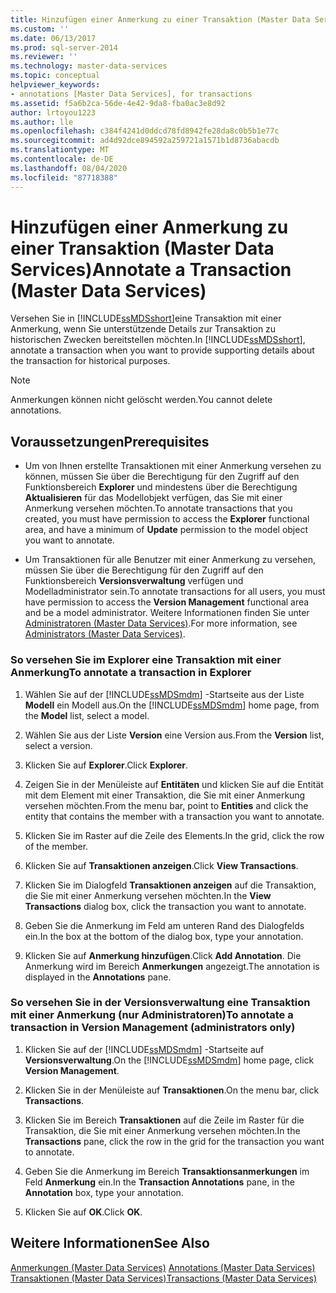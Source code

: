 ```yaml
---
title: Hinzufügen einer Anmerkung zu einer Transaktion (Master Data Services) | Microsoft-Dokumentation
ms.custom: ''
ms.date: 06/13/2017
ms.prod: sql-server-2014
ms.reviewer: ''
ms.technology: master-data-services
ms.topic: conceptual
helpviewer_keywords:
- annotations [Master Data Services], for transactions
ms.assetid: f5a6b2ca-56de-4e42-9da8-fba0ac3e8d92
author: lrtoyou1223
ms.author: lle
ms.openlocfilehash: c384f4241d0ddcd78fd8942fe28da8c0b5b1e77c
ms.sourcegitcommit: ad4d92dce894592a259721a1571b1d8736abacdb
ms.translationtype: MT
ms.contentlocale: de-DE
ms.lasthandoff: 08/04/2020
ms.locfileid: "87718388"
---
```

# <a name="annotate-a-transaction-master-data-services"></a><span data-ttu-id="b0815-102">Hinzufügen einer Anmerkung zu einer Transaktion (Master Data Services)</span><span class="sxs-lookup"><span data-stu-id="b0815-102">Annotate a Transaction (Master Data Services)</span></span>
  <span data-ttu-id="b0815-103">Versehen Sie in [!INCLUDE[ssMDSshort](../includes/ssmdsshort-md.md)]eine Transaktion mit einer Anmerkung, wenn Sie unterstützende Details zur Transaktion zu historischen Zwecken bereitstellen möchten.</span><span class="sxs-lookup"><span data-stu-id="b0815-103">In [!INCLUDE[ssMDSshort](../includes/ssmdsshort-md.md)], annotate a transaction when you want to provide supporting details about the transaction for historical purposes.</span></span>  
  
> [!NOTE]  
>  <span data-ttu-id="b0815-104">Anmerkungen können nicht gelöscht werden.</span><span class="sxs-lookup"><span data-stu-id="b0815-104">You cannot delete annotations.</span></span>  
  
## <a name="prerequisites"></a><span data-ttu-id="b0815-105">Voraussetzungen</span><span class="sxs-lookup"><span data-stu-id="b0815-105">Prerequisites</span></span>  
  
-   <span data-ttu-id="b0815-106">Um von Ihnen erstellte Transaktionen mit einer Anmerkung versehen zu können, müssen Sie über die Berechtigung für den Zugriff auf den Funktionsbereich **Explorer** und mindestens über die Berechtigung **Aktualisieren** für das Modellobjekt verfügen, das Sie mit einer Anmerkung versehen möchten.</span><span class="sxs-lookup"><span data-stu-id="b0815-106">To annotate transactions that you created, you must have permission to access the **Explorer** functional area, and have a minimum of **Update** permission to the model object you want to annotate.</span></span>  
  
-   <span data-ttu-id="b0815-107">Um Transaktionen für alle Benutzer mit einer Anmerkung zu versehen, müssen Sie über die Berechtigung für den Zugriff auf den Funktionsbereich **Versionsverwaltung** verfügen und Modelladministrator sein.</span><span class="sxs-lookup"><span data-stu-id="b0815-107">To annotate transactions for all users, you must have permission to access the **Version Management** functional area and be a model administrator.</span></span> <span data-ttu-id="b0815-108">Weitere Informationen finden Sie unter [Administratoren &#40;Master Data Services&#41;](administrators-master-data-services.md).</span><span class="sxs-lookup"><span data-stu-id="b0815-108">For more information, see [Administrators &#40;Master Data Services&#41;](administrators-master-data-services.md).</span></span>  
  
### <a name="to-annotate-a-transaction-in-explorer"></a><span data-ttu-id="b0815-109">So versehen Sie im Explorer eine Transaktion mit einer Anmerkung</span><span class="sxs-lookup"><span data-stu-id="b0815-109">To annotate a transaction in Explorer</span></span>  
  
1.  <span data-ttu-id="b0815-110">Wählen Sie auf der [!INCLUDE[ssMDSmdm](../includes/ssmdsmdm-md.md)] -Startseite aus der Liste **Modell** ein Modell aus.</span><span class="sxs-lookup"><span data-stu-id="b0815-110">On the [!INCLUDE[ssMDSmdm](../includes/ssmdsmdm-md.md)] home page, from the **Model** list, select a model.</span></span>  
  
2.  <span data-ttu-id="b0815-111">Wählen Sie aus der Liste **Version** eine Version aus.</span><span class="sxs-lookup"><span data-stu-id="b0815-111">From the **Version** list, select a version.</span></span>  
  
3.  <span data-ttu-id="b0815-112">Klicken Sie auf **Explorer**.</span><span class="sxs-lookup"><span data-stu-id="b0815-112">Click **Explorer**.</span></span>  
  
4.  <span data-ttu-id="b0815-113">Zeigen Sie in der Menüleiste auf **Entitäten** und klicken Sie auf die Entität mit dem Element mit einer Transaktion, die Sie mit einer Anmerkung versehen möchten.</span><span class="sxs-lookup"><span data-stu-id="b0815-113">From the menu bar, point to **Entities** and click the entity that contains the member with a transaction you want to annotate.</span></span>  
  
5.  <span data-ttu-id="b0815-114">Klicken Sie im Raster auf die Zeile des Elements.</span><span class="sxs-lookup"><span data-stu-id="b0815-114">In the grid, click the row of the member.</span></span>  
  
6.  <span data-ttu-id="b0815-115">Klicken Sie auf **Transaktionen anzeigen**.</span><span class="sxs-lookup"><span data-stu-id="b0815-115">Click **View Transactions**.</span></span>  
  
7.  <span data-ttu-id="b0815-116">Klicken Sie im Dialogfeld **Transaktionen anzeigen** auf die Transaktion, die Sie mit einer Anmerkung versehen möchten.</span><span class="sxs-lookup"><span data-stu-id="b0815-116">In the **View Transactions** dialog box, click the transaction you want to annotate.</span></span>  
  
8.  <span data-ttu-id="b0815-117">Geben Sie die Anmerkung im Feld am unteren Rand des Dialogfelds ein.</span><span class="sxs-lookup"><span data-stu-id="b0815-117">In the box at the bottom of the dialog box, type your annotation.</span></span>  
  
9. <span data-ttu-id="b0815-118">Klicken Sie auf **Anmerkung hinzufügen**.</span><span class="sxs-lookup"><span data-stu-id="b0815-118">Click **Add Annotation**.</span></span> <span data-ttu-id="b0815-119">Die Anmerkung wird im Bereich **Anmerkungen** angezeigt.</span><span class="sxs-lookup"><span data-stu-id="b0815-119">The annotation is displayed in the **Annotations** pane.</span></span>  
  
### <a name="to-annotate-a-transaction-in-version-management-administrators-only"></a><span data-ttu-id="b0815-120">So versehen Sie in der Versionsverwaltung eine Transaktion mit einer Anmerkung (nur Administratoren)</span><span class="sxs-lookup"><span data-stu-id="b0815-120">To annotate a transaction in Version Management (administrators only)</span></span>  
  
1.  <span data-ttu-id="b0815-121">Klicken Sie auf der [!INCLUDE[ssMDSmdm](../includes/ssmdsmdm-md.md)] -Startseite auf **Versionsverwaltung**.</span><span class="sxs-lookup"><span data-stu-id="b0815-121">On the [!INCLUDE[ssMDSmdm](../includes/ssmdsmdm-md.md)] home page, click **Version Management**.</span></span>  
  
2.  <span data-ttu-id="b0815-122">Klicken Sie in der Menüleiste auf **Transaktionen**.</span><span class="sxs-lookup"><span data-stu-id="b0815-122">On the menu bar, click **Transactions**.</span></span>  
  
3.  <span data-ttu-id="b0815-123">Klicken Sie im Bereich **Transaktionen** auf die Zeile im Raster für die Transaktion, die Sie mit einer Anmerkung versehen möchten.</span><span class="sxs-lookup"><span data-stu-id="b0815-123">In the **Transactions** pane, click the row in the grid for the transaction you want to annotate.</span></span>  
  
4.  <span data-ttu-id="b0815-124">Geben Sie die Anmerkung im Bereich **Transaktionsanmerkungen** im Feld **Anmerkung** ein.</span><span class="sxs-lookup"><span data-stu-id="b0815-124">In the **Transaction Annotations** pane, in the **Annotation** box, type your annotation.</span></span>  
  
5.  <span data-ttu-id="b0815-125">Klicken Sie auf **OK**.</span><span class="sxs-lookup"><span data-stu-id="b0815-125">Click **OK**.</span></span>  
  
## <a name="see-also"></a><span data-ttu-id="b0815-126">Weitere Informationen</span><span class="sxs-lookup"><span data-stu-id="b0815-126">See Also</span></span>  
 <span data-ttu-id="b0815-127">[Anmerkungen &#40;Master Data Services&#41;](../../2014/master-data-services/annotations-master-data-services.md) </span><span class="sxs-lookup"><span data-stu-id="b0815-127">[Annotations &#40;Master Data Services&#41;](../../2014/master-data-services/annotations-master-data-services.md) </span></span>  
 [<span data-ttu-id="b0815-128">Transaktionen &#40;Master Data Services&#41;</span><span class="sxs-lookup"><span data-stu-id="b0815-128">Transactions &#40;Master Data Services&#41;</span></span>](../../2014/master-data-services/transactions-master-data-services.md)  
  
  
